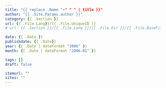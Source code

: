 ```yaml
---
title: "{{ replace .Name "-" " " | title }}"
author: "{{ .Site.Params.author }}"
category: {{ .Section }}
url: {{ .File.Lang}}/{{ .File.UniqueID }}
# url: {{ .Section }}/{{ .File.Lang }}/{{ .File.Dir }}/{{ .File.BaseFileName }}/{{ .File.UniqueID }}

date: {{ .Date }}
publishdate: {{ .Date}}
year: {{ .Date | dateFormat "2006" }}
month: {{ .Date | dateFormat "2006-01" }}

tags: []
draft: false

itemurl: ""
sites: ""
---
```


